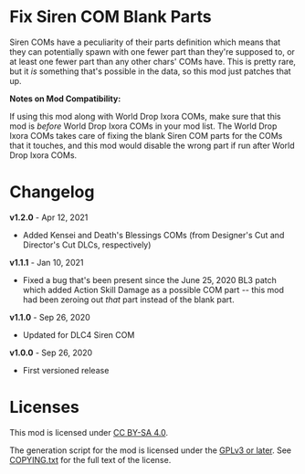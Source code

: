 Fix Siren COM Blank Parts
=========================

Siren COMs have a peculiarity of their parts definition which means
that they can potentially spawn with one fewer part than they're
supposed to, or at least one fewer part than any other chars'
COMs have.  This is pretty rare, but it *is* something that's possible
in the data, so this mod just patches that up.

**Notes on Mod Compatibility:**

If using this mod along with World Drop Ixora COMs, make sure that this
mod is *before* World Drop Ixora COMs in your mod list.  The World Drop
Ixora COMs takes care of fixing the blank Siren COM parts for the COMs
that it touches, and this mod would disable the wrong part if run after
World Drop Ixora COMs.

Changelog
=========

**v1.2.0** - Apr 12, 2021
 * Added Kensei and Death's Blessings COMs (from Designer's Cut and
   Director's Cut DLCs, respectively)

**v1.1.1** - Jan 10, 2021
 * Fixed a bug that's been present since the June 25, 2020 BL3 patch
   which added Action Skill Damage as a possible COM part -- this mod
   had been zeroing out *that* part instead of the blank part.

**v1.1.0** - Sep 26, 2020
 * Updated for DLC4 Siren COM

**v1.0.0** - Sep 26, 2020
 * First versioned release
 
Licenses
========

This mod is licensed under [CC BY-SA 4.0](https://creativecommons.org/licenses/by-sa/4.0/).

The generation script for the mod is licensed under the
[GPLv3 or later](https://www.gnu.org/licenses/quick-guide-gplv3.html).
See [COPYING.txt](../../COPYING.txt) for the full text of the license.

